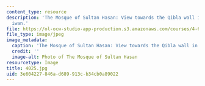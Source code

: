```yaml
---
content_type: resource
description: 'The Mosque of Sultan Hasan: View towards the Qibla wall in the main
  iwan.'
file: https://ol-ocw-studio-app-production.s3.amazonaws.com/courses/4-614-religious-architecture-and-islamic-cultures-fall-2002/3e604227846ad689913cb34cb0a89022_4025.jpg
file_type: image/jpeg
image_metadata:
  caption: 'The Mosque of Sultan Hasan: View towards the Qibla wall in the main iwan.'
  credit: ''
  image-alt: Photo of The Mosque of Sultan Hasan
resourcetype: Image
title: 4025.jpg
uid: 3e604227-846a-d689-913c-b34cb0a89022
---
```

